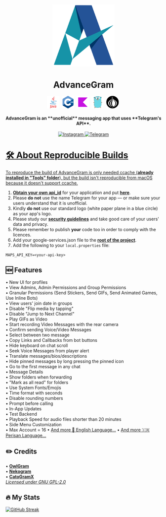 <p align="center">
    <img width="200" src="https://raw.githubusercontent.com/MilMit/AdvanceGram/master/AdvanceGram.svg" alt="AdvanceGram">
</p>
<h1 align="center">AdvanceGram</h1>
    <div align="center">
  <img src="https://github.com/devicons/devicon/blob/master/icons/java/java-original-wordmark.svg" title="Java" alt="Java" width="40" height="40"/>&nbsp;
  <img src="https://github.com/devicons/devicon/blob/master/icons/cplusplus/cplusplus-original.svg" title="CplusPlus" alt="CplusPlus" width="40" height="40"/>&nbsp;
  <img src="https://github.com/devicons/devicon/blob/master/icons/kotlin/kotlin-plain.svg" title="Kotlin" alt="Kotlin" width="40" height="40"/>&nbsp;
  <img src="https://github.com/devicons/devicon/blob/master/icons/go/go-original.svg" title="Go" alt="Go" width="40" height="40"/>&nbsp;
  <img src="https://github.com/devicons/devicon/blob/master/icons/perl/perl-plain.svg" title="Go" alt="Go" width="40" height="40"/>&nbsp;
</div>
<h4 align="center">AdvanceGram is an **unofficial** messaging app that uses **Telegram's API**.</h4>

<div align="center" id="badges">
  <a href="https://instagram.com/milmit_net">
    <img src="https://img.shields.io/badge/Instagram-E4405F?style=for-the-badge&logo=instagram&logoColor=white" alt="Instagram"/>
  </a>
  <a href="https://t.me/milmit_net">
    <img src="https://img.shields.io/badge/Telegram-2CA5E0?style=for-the-badge&logo=telegram&logoColor=white" alt="Telegram"/>
</div>


# 🛠 About Reproducible Builds
To reproduce the build of AdvanceGram is only needed ccache (**already installed in "Tools" folder**), but the build
isn't reproducible from macOS because it doesn't support ccache.

1. [**Obtain your own api_id**](https://core.telegram.org/api/obtaining_api_id) for your application and put [**here**](https://github.com/MilMit/AdvanceGram/blob/master/TMessagesProj/src/main/java/org/telegram/messenger/BuildVars.java).
2. Please **do not** use the name Telegram for your app — or make sure your users understand that it is unofficial.
3. Kindly **do not** use our standard logo (white paper plane in a blue circle) as your app's logo.
4. Please study our [**security guidelines**](https://core.telegram.org/mtproto/security_guidelines) and take good care of your users' data and privacy.
5. Please remember to publish **your** code too in order to comply with the licences.
6. Add your google-services.json file to the [**root of the project**](https://github.com/OwlGramDev/OwlGram/tree/master/TMessagesProj_App).
7. Add the following to your `local.properties` file:
```
MAPS_API_KEY=<your-api-key>
```

## 🆕 Features
• New UI for profiles  
• View Admins, Admin Permissions and Group Permissions  
• Granular Permissions (Send Stickers, Send GIFs, Send Animated Games, Use Inline Bots)  
• View users' join date in groups  
• Disable "Flip media by tapping"  
• Disable "Jump to Next Channel"  
• Play GIFs as Video  
• Start recording Video Messages with the rear camera  
• Confirm sending Voice/Video Messages  
• Select between two message  
• Copy Links and Callbacks from bot buttons  
• Hide keyboard on chat scroll  
• Seek Voice Messages from player alert  
• Translate messages/bios/descriptions  
• Hide pinned messages by long pressing the pinned icon  
• Go to the first message in any chat  
• Message Details  
• Show folders when forwarding  
• "Mark as all read" for folders  
• Use System Fonts/Emojis  
• Time format with seconds  
• Disable rounding numbers  
• Prompt before calling  
• In-App Updates  
• Test Backend  
• Playback Speed for audio files shorter than 20 minutes  
• Side Menu Customization  
• Max Account = 16
• [And more 🏴󠁧󠁢󠁥󠁮󠁧󠁿 English Language...](<https://telegra.ph/AdvanceGram-for-Android---List-of-Features-12-11>)
• [And more 🇮🇷 Perisan Language...](<https://telegra.ph/%D8%A7%D8%AF%D9%88%D9%86%D8%B3-%DA%AF%D8%B1%D8%A7%D9%85-%D8%A8%D8%B1%D8%A7%DB%8C-%D8%A7%D9%86%D8%AF%D8%B1%D9%88%DB%8C%D8%AF---%D9%84%DB%8C%D8%B3%D8%AA-%D9%88%DB%8C%DA%98%DA%AF%DB%8C-%D9%87%D8%A7-12-11>)

## ✏️ Credits
• [**OwlGram**](<https://github.com/OwlGramDev/OwlGram>)  
• [**Nekogram**](<https://gitlab.com/Nekogram/Nekogram>)  
• [**CatoGramX**](<https://github.com/CatogramX/CatogramX>)  
[*Licensed under GNU GPL-2.0*](<https://github.com/OwlGramDev/OwlGram/blob/master/LICENSE>)

## :fire: My Stats
[![GitHub Streak](http://github-readme-streak-stats.herokuapp.com?user=MilMit&theme=highcontrast)](https://git.io/streak-stats)
